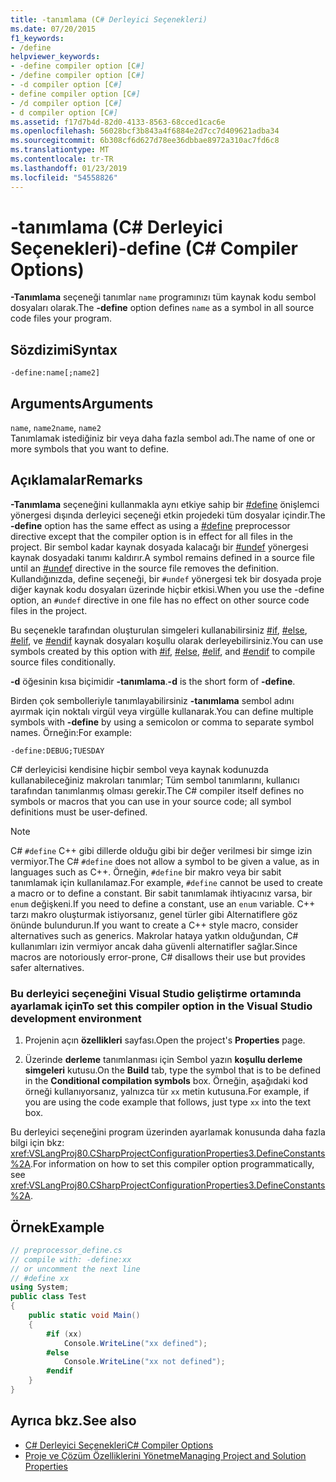 ```yaml
---
title: -tanımlama (C# Derleyici Seçenekleri)
ms.date: 07/20/2015
f1_keywords:
- /define
helpviewer_keywords:
- -define compiler option [C#]
- /define compiler option [C#]
- -d compiler option [C#]
- define compiler option [C#]
- /d compiler option [C#]
- d compiler option [C#]
ms.assetid: f17d7b4d-82d0-4133-8563-68cced1cac6e
ms.openlocfilehash: 56028bcf3b843a4f6884e2d7cc7d409621adba34
ms.sourcegitcommit: 6b308cf6d627d78ee36dbbae8972a310ac7fd6c8
ms.translationtype: MT
ms.contentlocale: tr-TR
ms.lasthandoff: 01/23/2019
ms.locfileid: "54558826"
---
```

# <a name="-define-c-compiler-options"></a><span data-ttu-id="2598f-102">-tanımlama (C# Derleyici Seçenekleri)</span><span class="sxs-lookup"><span data-stu-id="2598f-102">-define (C# Compiler Options)</span></span>
<span data-ttu-id="2598f-103">**-Tanımlama** seçeneği tanımlar `name` programınızı tüm kaynak kodu sembol dosyaları olarak.</span><span class="sxs-lookup"><span data-stu-id="2598f-103">The **-define** option defines `name` as a symbol in all source code files your program.</span></span>  
  
## <a name="syntax"></a><span data-ttu-id="2598f-104">Sözdizimi</span><span class="sxs-lookup"><span data-stu-id="2598f-104">Syntax</span></span>  
  
```console  
-define:name[;name2]  
```  
  
## <a name="arguments"></a><span data-ttu-id="2598f-105">Arguments</span><span class="sxs-lookup"><span data-stu-id="2598f-105">Arguments</span></span>  
 <span data-ttu-id="2598f-106">`name`, `name2`</span><span class="sxs-lookup"><span data-stu-id="2598f-106">`name`, `name2`</span></span>  
 <span data-ttu-id="2598f-107">Tanımlamak istediğiniz bir veya daha fazla sembol adı.</span><span class="sxs-lookup"><span data-stu-id="2598f-107">The name of one or more symbols that you want to define.</span></span>  
  
## <a name="remarks"></a><span data-ttu-id="2598f-108">Açıklamalar</span><span class="sxs-lookup"><span data-stu-id="2598f-108">Remarks</span></span>  
 <span data-ttu-id="2598f-109">**-Tanımlama** seçeneğini kullanmakla aynı etkiye sahip bir [#define](../../../csharp/language-reference/preprocessor-directives/preprocessor-define.md) önişlemci yönergesi dışında derleyici seçeneği etkin projedeki tüm dosyalar içindir.</span><span class="sxs-lookup"><span data-stu-id="2598f-109">The **-define** option has the same effect as using a [#define](../../../csharp/language-reference/preprocessor-directives/preprocessor-define.md) preprocessor directive except that the compiler option is in effect for all files in the project.</span></span> <span data-ttu-id="2598f-110">Bir sembol kadar kaynak dosyada kalacağı bir [#undef](../../../csharp/language-reference/preprocessor-directives/preprocessor-undef.md) yönergesi kaynak dosyadaki tanımı kaldırır.</span><span class="sxs-lookup"><span data-stu-id="2598f-110">A symbol remains defined in a source file until an [#undef](../../../csharp/language-reference/preprocessor-directives/preprocessor-undef.md) directive in the source file removes the definition.</span></span> <span data-ttu-id="2598f-111">Kullandığınızda, define seçeneği, bir `#undef` yönergesi tek bir dosyada proje diğer kaynak kodu dosyaları üzerinde hiçbir etkisi.</span><span class="sxs-lookup"><span data-stu-id="2598f-111">When you use the -define option, an `#undef` directive in one file has no effect on other source code files in the project.</span></span>  
  
 <span data-ttu-id="2598f-112">Bu seçenekle tarafından oluşturulan simgeleri kullanabilirsiniz [#if](../../../csharp/language-reference/preprocessor-directives/preprocessor-if.md), [#else](../../../csharp/language-reference/preprocessor-directives/preprocessor-else.md), [#elif](../../../csharp/language-reference/preprocessor-directives/preprocessor-elif.md), ve [#endif](../../../csharp/language-reference/preprocessor-directives/preprocessor-endif.md) kaynak dosyaları koşullu olarak derleyebilirsiniz.</span><span class="sxs-lookup"><span data-stu-id="2598f-112">You can use symbols created by this option with [#if](../../../csharp/language-reference/preprocessor-directives/preprocessor-if.md), [#else](../../../csharp/language-reference/preprocessor-directives/preprocessor-else.md), [#elif](../../../csharp/language-reference/preprocessor-directives/preprocessor-elif.md), and [#endif](../../../csharp/language-reference/preprocessor-directives/preprocessor-endif.md) to compile source files conditionally.</span></span>  
  
 <span data-ttu-id="2598f-113">**-d** öğesinin kısa biçimidir **-tanımlama**.</span><span class="sxs-lookup"><span data-stu-id="2598f-113">**-d** is the short form of **-define**.</span></span>  
  
 <span data-ttu-id="2598f-114">Birden çok sembolleriyle tanımlayabilirsiniz **-tanımlama** sembol adını ayırmak için noktalı virgül veya virgülle kullanarak.</span><span class="sxs-lookup"><span data-stu-id="2598f-114">You can define multiple symbols with **-define** by using a semicolon or comma to separate symbol names.</span></span> <span data-ttu-id="2598f-115">Örneğin:</span><span class="sxs-lookup"><span data-stu-id="2598f-115">For example:</span></span>  
  
```console  
-define:DEBUG;TUESDAY  
```  
  
 <span data-ttu-id="2598f-116">C# derleyicisi kendisine hiçbir sembol veya kaynak kodunuzda kullanabileceğiniz makroları tanımlar; Tüm sembol tanımlarını, kullanıcı tarafından tanımlanmış olması gerekir.</span><span class="sxs-lookup"><span data-stu-id="2598f-116">The C# compiler itself defines no symbols or macros that you can use in your source code; all symbol definitions must be user-defined.</span></span>  
  
> [!NOTE]
>  <span data-ttu-id="2598f-117">C# `#define` C++ gibi dillerde olduğu gibi bir değer verilmesi bir simge izin vermiyor.</span><span class="sxs-lookup"><span data-stu-id="2598f-117">The C# `#define` does not allow a symbol to be given a value, as in languages such as C++.</span></span> <span data-ttu-id="2598f-118">Örneğin, `#define` bir makro veya bir sabit tanımlamak için kullanılamaz.</span><span class="sxs-lookup"><span data-stu-id="2598f-118">For example, `#define` cannot be used to create a macro or to define a constant.</span></span> <span data-ttu-id="2598f-119">Bir sabit tanımlamak ihtiyacınız varsa, bir `enum` değişkeni.</span><span class="sxs-lookup"><span data-stu-id="2598f-119">If you need to define a constant, use an `enum` variable.</span></span> <span data-ttu-id="2598f-120">C++ tarzı makro oluşturmak istiyorsanız, genel türler gibi Alternatiflere göz önünde bulundurun.</span><span class="sxs-lookup"><span data-stu-id="2598f-120">If you want to create a C++ style macro, consider alternatives such as generics.</span></span> <span data-ttu-id="2598f-121">Makrolar hataya yatkın olduğundan, C# kullanımları izin vermiyor ancak daha güvenli alternatifler sağlar.</span><span class="sxs-lookup"><span data-stu-id="2598f-121">Since macros are notoriously error-prone, C# disallows their use but provides safer alternatives.</span></span>  
  
### <a name="to-set-this-compiler-option-in-the-visual-studio-development-environment"></a><span data-ttu-id="2598f-122">Bu derleyici seçeneğini Visual Studio geliştirme ortamında ayarlamak için</span><span class="sxs-lookup"><span data-stu-id="2598f-122">To set this compiler option in the Visual Studio development environment</span></span>  
  
1.  <span data-ttu-id="2598f-123">Projenin açın **özellikleri** sayfası.</span><span class="sxs-lookup"><span data-stu-id="2598f-123">Open the project's **Properties** page.</span></span>  
  
2.  <span data-ttu-id="2598f-124">Üzerinde **derleme** tanımlanması için Sembol yazın **koşullu derleme simgeleri** kutusu.</span><span class="sxs-lookup"><span data-stu-id="2598f-124">On the **Build** tab, type the symbol that is to be defined in the **Conditional compilation symbols** box.</span></span> <span data-ttu-id="2598f-125">Örneğin, aşağıdaki kod örneği kullanıyorsanız, yalnızca tür `xx` metin kutusuna.</span><span class="sxs-lookup"><span data-stu-id="2598f-125">For example, if you are using the code example that follows, just type `xx` into the text box.</span></span>  
  
 <span data-ttu-id="2598f-126">Bu derleyici seçeneğini program üzerinden ayarlamak konusunda daha fazla bilgi için bkz: <xref:VSLangProj80.CSharpProjectConfigurationProperties3.DefineConstants%2A>.</span><span class="sxs-lookup"><span data-stu-id="2598f-126">For information on how to set this compiler option programmatically, see <xref:VSLangProj80.CSharpProjectConfigurationProperties3.DefineConstants%2A>.</span></span>  
  
## <a name="example"></a><span data-ttu-id="2598f-127">Örnek</span><span class="sxs-lookup"><span data-stu-id="2598f-127">Example</span></span>  
  
```csharp  
// preprocessor_define.cs  
// compile with: -define:xx  
// or uncomment the next line  
// #define xx  
using System;  
public class Test   
{  
    public static void Main()   
    {  
        #if (xx)   
            Console.WriteLine("xx defined");  
        #else  
            Console.WriteLine("xx not defined");  
        #endif  
    }  
}  
```  
  
## <a name="see-also"></a><span data-ttu-id="2598f-128">Ayrıca bkz.</span><span class="sxs-lookup"><span data-stu-id="2598f-128">See also</span></span>

- [<span data-ttu-id="2598f-129">C# Derleyici Seçenekleri</span><span class="sxs-lookup"><span data-stu-id="2598f-129">C# Compiler Options</span></span>](../../../csharp/language-reference/compiler-options/index.md)
- [<span data-ttu-id="2598f-130">Proje ve Çözüm Özelliklerini Yönetme</span><span class="sxs-lookup"><span data-stu-id="2598f-130">Managing Project and Solution Properties</span></span>](/visualstudio/ide/managing-project-and-solution-properties)
